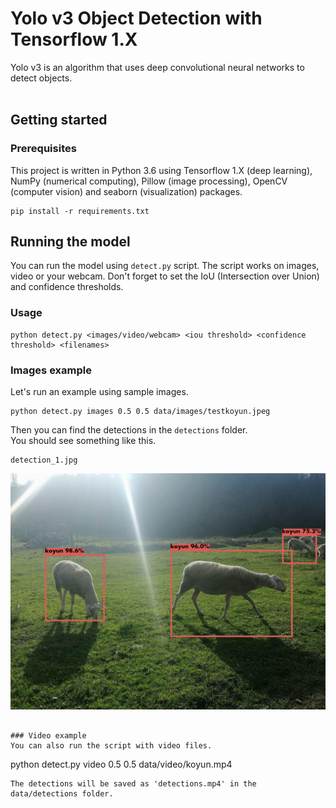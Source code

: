 # Yolo v3 Object Detection with Tensorflow 1.X
Yolo v3 is an algorithm that uses deep convolutional neural networks to detect objects. <br> <br>

## Getting started

### Prerequisites
This project is written in Python 3.6 using Tensorflow 1.X (deep learning), NumPy (numerical computing), Pillow (image processing), OpenCV (computer vision) and seaborn (visualization) packages.

```
pip install -r requirements.txt
```


## Running the model
You can run the model using `detect.py` script. The script works on images, video or your webcam. Don't forget to set the IoU (Intersection over Union) and confidence thresholds.
### Usage
```
python detect.py <images/video/webcam> <iou threshold> <confidence threshold> <filenames>
```
### Images example
Let's run an example using sample images.
```
python detect.py images 0.5 0.5 data/images/testkoyun.jpeg
```
Then you can find the detections in the `detections` folder.
<br>
You should see something like this.
```
detection_1.jpg
```
![alt text](https://github.com/OmerOzgur271/SheepDetection-YoloV3/blob/main/detections/detection_1.jpg)
```

### Video example
You can also run the script with video files.
```
python detect.py video 0.5 0.5 data/video/koyun.mp4
```
The detections will be saved as 'detections.mp4' in the data/detections folder.
```


